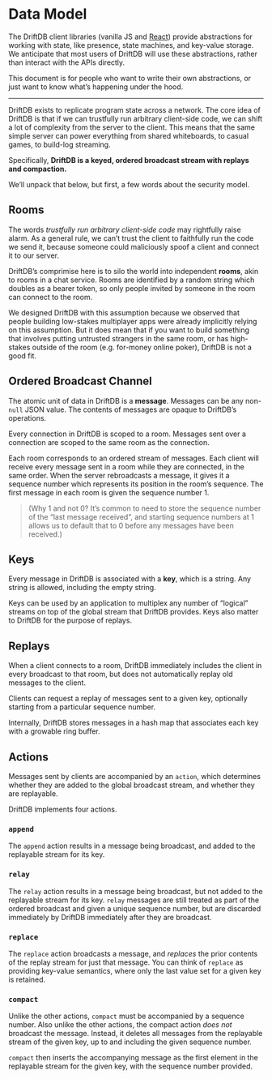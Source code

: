 # Data Model

The DriftDB client libraries (vanilla JS and [React](/docs/react)) provide abstractions for working with state, like presence, state machines, and key-value
storage. We anticipate that most users of DriftDB will use these abstractions, rather than interact with the APIs directly.

This document is for people who want to write their own abstractions, or just want to know what’s happening under the hood.

---

DriftDB exists to replicate program state across a network. The core idea of DriftDB is that if we can trustfully run arbitrary client-side
code, we can shift a lot of complexity from the server to the client. This means that the same simple server can power everything from shared whiteboards, to
casual games, to build-log streaming.

Specifically, **DriftDB is a keyed, ordered broadcast stream with replays and compaction.**

We’ll unpack that below, but first, a few words about the security model.

## Rooms

The words _trustfully run arbitrary client-side code_ may rightfully raise alarm. As a general rule, we can’t trust the
client to faithfully run the code we send it, because someone could maliciously spoof a client and connect it to our server.

DriftDB’s comprimise here is to silo the world into independent **rooms**, akin to rooms in a chat service. Rooms are identified by a random string which
doubles as a bearer token, so only people invited by someone in the room can connect to the room.

We designed DriftDB with this assumption because we observed that people building low-stakes multiplayer apps were already implicitly relying on this
assumption. But it does mean that if you want to build something that involves putting untrusted strangers in the same room, or has high-stakes outside of the
room (e.g. for-money online poker), DriftDB is not a good fit.

## Ordered Broadcast Channel

The atomic unit of data in DriftDB is a **message**. Messages can be any non-`null` JSON value. The contents of messages are opaque to DriftDB’s operations.

Every connection in DriftDB is scoped to a room. Messages sent over a connection are scoped to the same room as the connection.

Each room corresponds to an ordered stream of messages. Each client will receive every message sent in a room while they are connected, in the same order.
When the server rebroadcasts a message, it gives it a sequence number which represents its position in the room’s sequence. The first message in each room
is given the sequence number 1.

> (Why 1 and not 0? It’s common to need to store the sequence number of the “last message received”, and starting sequence numbers at 1 allows us to default that
to 0 before any messages have been received.)

## Keys

Every message in DriftDB is associated with a **key**, which is a string. Any string is allowed, including the empty string.

Keys can be used by an application to multiplex any number of “logical” streams on top of the global stream that DriftDB provides. Keys also matter to DriftDB
for the purpose of replays.

## Replays

When a client connects to a room, DriftDB immediately includes the client in every broadcast to that room, but does not automatically replay old messages to
the client.

Clients can request a replay of messages sent to a given key, optionally starting from a particular sequence number.

Internally, DriftDB stores messages in a hash map that associates each key with a growable ring buffer.

## Actions

Messages sent by clients are accompanied by an `action`, which determines whether they are added to the global broadcast stream, and whether they are replayable.

DriftDB implements four actions.

### `append`

The `append` action results in a message being broadcast, and added to the replayable stream for its key.

### `relay`

The `relay` action results in a message being broadcast, but not added to the replayable stream for its key. `relay` messages are still treated as part of the ordered
broadcast and given a unique sequence number, but are discarded immediately by DriftDB immediately after they are broadcast.

### `replace`

The `replace` action broadcasts a message, and *replaces* the prior contents of the replay stream for just that message. You can think of `replace` as providing
key-value semantics, where only the last value set for a given key is retained.

### `compact`

Unlike the other actions, `compact` must be accompanied by a sequence number. Also unlike the other actions, the compact action
*does not* broadcast the message. Instead, it deletes all messages from the replayable stream of the given key, up to and including the given sequence number.

`compact` then inserts the accompanying message as the first element in the replayable stream for the given key, with the sequence number provided.



